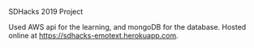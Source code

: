 SDHacks 2019 Project

Used AWS api for the learning, and mongoDB for the database. Hosted online at https://sdhacks-emotext.herokuapp.com.
